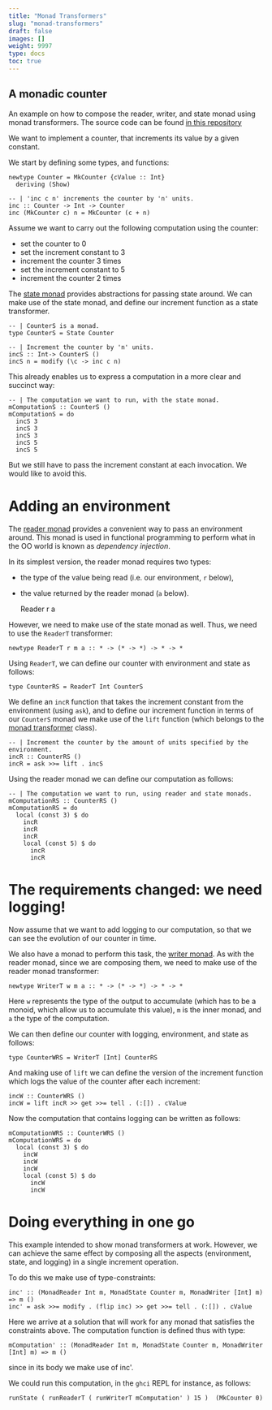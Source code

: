 ```yaml
---
title: "Monad Transformers"
slug: "monad-transformers"
draft: false
images: []
weight: 9997
type: docs
toc: true
---
```


## A monadic counter
An example on how to compose the reader, writer, and state
monad using monad transformers. The source code can be found [in this repository](https://github.com/capitanbatata/sandbox/tree/master/monadic-counter)

We want to implement a counter, that increments its value by a given
constant.

We start by defining some types, and functions:

    newtype Counter = MkCounter {cValue :: Int}
      deriving (Show)
    
    -- | 'inc c n' increments the counter by 'n' units.
    inc :: Counter -> Int -> Counter
    inc (MkCounter c) n = MkCounter (c + n)

Assume we want to carry out the following computation using the counter:

-   set the counter to 0
-   set the increment constant to 3
-   increment the counter 3 times
-   set the increment constant to 5
-   increment the counter 2 times

The [state monad](https://hackage.haskell.org/package/mtl-2.2.1/docs/Control-Monad-State-Lazy.html#t:StateT) provides abstractions for passing state around. We can make
use of the state monad, and define our increment function as a state
transformer.

    -- | CounterS is a monad.
    type CounterS = State Counter
    
    -- | Increment the counter by 'n' units.
    incS :: Int-> CounterS ()
    incS n = modify (\c -> inc c n)

This already enables us to express a computation in a more clear and
succinct way:

    -- | The computation we want to run, with the state monad.
    mComputationS :: CounterS ()
    mComputationS = do
      incS 3
      incS 3
      incS 3
      incS 5
      incS 5

But we still have to pass the increment constant at each invocation. We would
like to avoid this. 

# Adding an environment

The [reader monad](https://hackage.haskell.org/package/mtl-2.2.1/docs/Control-Monad-Reader.html#v:runReaderT) provides a convenient way to pass an environment around.
This monad is used in functional programming to perform what in the
OO world is known as *dependency injection*. 

In its simplest version, the reader monad requires two types:

-   the type of the value being read (i.e. our environment, `r` below),
-   the value returned by the reader monad (`a` below).

    Reader r a

However, we need to make use of the state monad as well. Thus, we need to use
the `ReaderT` transformer:

    newtype ReaderT r m a :: * -> (* -> *) -> * -> *

Using `ReaderT`, we can define our counter with environment and state as
follows:

    type CounterRS = ReaderT Int CounterS

We define an `incR` function that takes the increment constant from the
environment (using `ask`), and to define our increment function in terms of
our `CounterS` monad we make use of the `lift` function (which belongs to the
[monad transformer](https://hackage.haskell.org/package/transformers-0.1.3.0/docs/Control-Monad-Trans.html) class).

    -- | Increment the counter by the amount of units specified by the environment.
    incR :: CounterRS ()
    incR = ask >>= lift . incS

Using the reader monad we can define our computation as follows:

    -- | The computation we want to run, using reader and state monads.
    mComputationRS :: CounterRS ()
    mComputationRS = do
      local (const 3) $ do
        incR
        incR
        incR
        local (const 5) $ do
          incR
          incR

# The requirements changed: we need logging!

Now assume that we want to add logging to our computation, so that we can see
the evolution of our counter in time. 

We also have a monad to perform this task, the [writer monad](https://hackage.haskell.org/package/mtl-2.2.1/docs/Control-Monad-Writer-Strict.html). As with the
reader monad, since we are composing them, we need to make use of the reader
monad transformer:

    newtype WriterT w m a :: * -> (* -> *) -> * -> *

Here `w` represents the type of the output to accumulate (which has to be a
monoid, which allow us to accumulate this value), `m` is the inner monad, and
`a` the type of the computation. 

We can then define our counter with logging, environment, and state as
follows:

    type CounterWRS = WriterT [Int] CounterRS

And making use of `lift` we can define the version of the increment function
which logs the value of the counter after each increment:

    incW :: CounterWRS ()
    incW = lift incR >> get >>= tell . (:[]) . cValue

Now the computation that contains logging can be written as follows:

    mComputationWRS :: CounterWRS ()
    mComputationWRS = do
      local (const 3) $ do
        incW
        incW
        incW
        local (const 5) $ do
          incW
          incW

# Doing everything in one go

This example intended to show monad transformers at work. However, we can
achieve the same effect by composing all the aspects (environment, state, and
logging) in a single increment operation.

To do this we make use of type-constraints:

    inc' :: (MonadReader Int m, MonadState Counter m, MonadWriter [Int] m) => m ()
    inc' = ask >>= modify . (flip inc) >> get >>= tell . (:[]) . cValue

Here we arrive at a solution that will work for any monad that satisfies the
constraints above. The computation function is defined thus with type:

    mComputation' :: (MonadReader Int m, MonadState Counter m, MonadWriter [Int] m) => m ()

since in its body we make use of inc'.

We could run this computation, in the `ghci` REPL for instance, as follows:

    runState ( runReaderT ( runWriterT mComputation' ) 15 )  (MkCounter 0)



